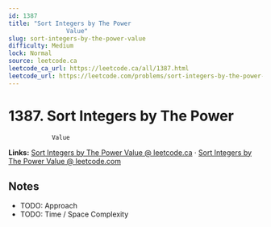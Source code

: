 ```yaml
--- 
id: 1387
title: "Sort Integers by The Power
                Value"
slug: sort-integers-by-the-power-value
difficulty: Medium
lock: Normal
source: leetcode.ca
leetcode_ca_url: https://leetcode.ca/all/1387.html
leetcode_url: https://leetcode.com/problems/sort-integers-by-the-power-value/
---
```


# 1387. Sort Integers by The Power
                Value

**Links:** [Sort Integers by The Power
                Value @ leetcode.ca](https://leetcode.ca/all/1387.html) · [Sort Integers by The Power
                Value @ leetcode.com](https://leetcode.com/problems/sort-integers-by-the-power-value/)

## Notes
- TODO: Approach
- TODO: Time / Space Complexity
